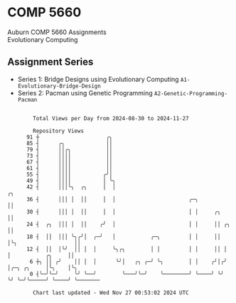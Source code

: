 # COMP 5660
Auburn COMP 5660 Assignments  
Evolutionary Computing

## Assignment Series
- Series 1: Bridge Designs using Evolutionary Computing `A1-Evolutionary-Bridge-Design`
- Series 2: Pacman using Genetic Programming `A2-Genetic-Programming-Pacman`

```

        Total Views per Day from 2024-08-30 to 2024-11-27

        Repository Views
      91 ┼                     ╭╮
      85 ┤      ╭╮             ││
      79 ┤      ││╭╮           ││
      73 ┤      ││││           ││
      67 ┤      ││││           ││
      61 ┤      ││││           ││
      55 ┤      ││││          ╭╯│
      49 ┤      ││││          │ ╰╮
      42 ┤      │││╰╮  ╭╮     │  │                                                       ╭╮
      36 ┤      │││ │  ││     │  │                       ╭─╮                             ││
      30 ┤      │││ │  ││     │  │                       │ │     ╭╮                      ││
      24 ┤  ╭╮  │││ │  ││    ╭╯  │                       │ │     ││ ╭╮                   ││
      18 ┤  ││  │││ ╰╮╭╯│  ╭─╯   │           ╭─╮         │ │     ││ │╰╮                  ││
      12 ┤  ││  │╰╯  ││ │  │     ╰╮╭╮        │ │         │ │     ││ │ │           ╭╮     ││
       6 ┼╮ ││ ╭╯    ││ │  │      ╰╯│   ╭╮ ╭─╯ ╰╮        │ │    ╭╯│╭╯ │╭─╮ ╭╮     │╰╮    │╰╮
       0 ┤╰─╯╰─╯     ╰╯ ╰──╯        ╰───╯╰─╯    ╰────────╯ ╰────╯ ╰╯  ╰╯ ╰─╯╰─────╯ ╰────╯ ╰───────

        Chart last updated - Wed Nov 27 00:53:02 2024 UTC
        
```
